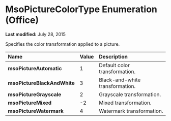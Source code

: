 
# MsoPictureColorType Enumeration (Office)

 **Last modified:** July 28, 2015

Specifies the color transformation applied to a picture.


|**Name**|**Value**|**Description**|
|:-----|:-----|:-----|
| **msoPictureAutomatic**|1|Default color transformation.|
| **msoPictureBlackAndWhite**|3|Black-and-white transformation.|
| **msoPictureGrayscale**|2|Grayscale transformation.|
| **msoPictureMixed**|-2|Mixed transformation.|
| **msoPictureWatermark**|4|Watermark transformation.|
